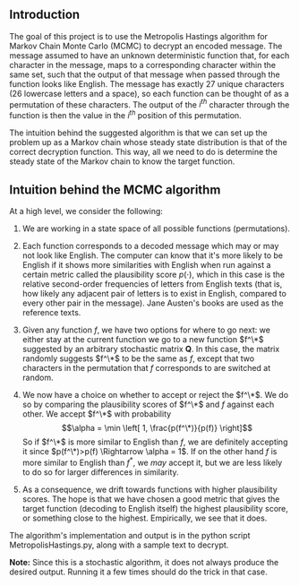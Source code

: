 ## Introduction

The goal of this project is to use the Metropolis Hastings algorithm for Markov Chain Monte Carlo (MCMC) to decrypt an encoded
message. The message assumed to have an unknown deterministic function that, for each character in the message, maps to a corresponding
character within the same set, such that the output of that message when passed through the function looks like English. The message
has exactly 27 unique characters (26 lowercase letters and a space), so each function can be thought of as a permutation of these
characters. The output of the $i^{th}$ character through the function is then the value in the $i^{th}$ position of this permutation.

The intuition behind the suggested algorithm is that we can set up the problem up as a Markov chain whose steady state
distribution is that of the correct decryption function. This way, all we need to do is determine the steady state of the Markov
chain to know the target function.

## Intuition behind the MCMC algorithm

At a high level, we consider the following:

1. We are working in a state space of all possible functions (permutations).

2. Each function corresponds to a decoded message which may or may not look like English. The computer can know that it's
   more likely to be English if it shows more similarities with English when run against a certain metric called the plausibility
   score $p(\cdot)$, which in this case is the relative second-order frequencies of letters from English texts (that is, how likely any
   adjacent pair of letters is to exist in English, compared to every other pair in the message). Jane Austen's books are used as the
   reference texts.
  
4. Given any function $f$, we have two options for where to go next: we either stay at the current function we go to a new function $f^\*$
   suggested by an arbitrary stochastic matrix $\mathbf{Q}$. In this case, the matrix randomly suggests $f^\*$ to be the same as $f$,
   except that two characters in the permutation that $f$ corresponds to are switched at random.

5. We now have a choice on whether to accept or reject the $f^\*$. We do so by comparing the plausibility scores of $f^\*$ and $f$
   against each other. We accept $f^\*$ with probability $$\alpha = \min \left[ 1, \frac{p(f^\*)}{p(f)} \right]$$
   So if $f^\*$ is more similar to English than $f$, we are definitely accepting it since $p(f^\*)>p(f) \Rightarrow \alpha = 1$. If on the
   other hand $f$ is more similar to English than $f^*$, we *may* accept it, but we are less likely to do so for larger differences in
   similarity.

7. As a consequence, we drift towards functions with higher plausibility scores. The hope is that we have chosen a good metric
   that gives the target function (decoding to English itself) the highest plausibility score, or something close to the highest.
   Empirically, we see that it does.

The algorithm's implementation and output is in the python script MetropolisHastings.py, along with a sample text to decrypt.

**Note:** Since this is a stochastic algorithm, it does not always produce the desired output. Running it a few times should do the trick in that case.